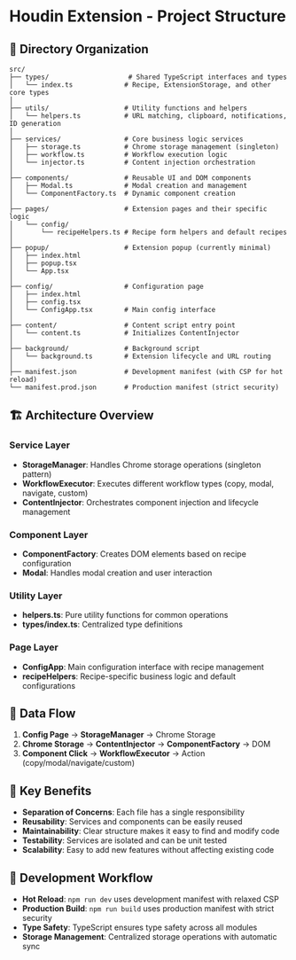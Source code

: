 # Houdin Extension - Project Structure

## 📁 Directory Organization

```
src/
├── types/                    # Shared TypeScript interfaces and types
│   └── index.ts             # Recipe, ExtensionStorage, and other core types
│
├── utils/                   # Utility functions and helpers
│   └── helpers.ts           # URL matching, clipboard, notifications, ID generation
│
├── services/                # Core business logic services
│   ├── storage.ts           # Chrome storage management (singleton)
│   ├── workflow.ts          # Workflow execution logic
│   └── injector.ts          # Content injection orchestration
│
├── components/              # Reusable UI and DOM components
│   ├── Modal.ts             # Modal creation and management
│   └── ComponentFactory.ts  # Dynamic component creation
│
├── pages/                   # Extension pages and their specific logic
│   └── config/
│       └── recipeHelpers.ts # Recipe form helpers and default recipes
│
├── popup/                   # Extension popup (currently minimal)
│   ├── index.html
│   ├── popup.tsx
│   └── App.tsx
│
├── config/                  # Configuration page
│   ├── index.html
│   ├── config.tsx
│   └── ConfigApp.tsx        # Main config interface
│
├── content/                 # Content script entry point
│   └── content.ts           # Initializes ContentInjector
│
├── background/              # Background script
│   └── background.ts        # Extension lifecycle and URL routing
│
├── manifest.json            # Development manifest (with CSP for hot reload)
└── manifest.prod.json       # Production manifest (strict security)
```

## 🏗️ Architecture Overview

### **Service Layer**

- **StorageManager**: Handles Chrome storage operations (singleton pattern)
- **WorkflowExecutor**: Executes different workflow types (copy, modal, navigate, custom)
- **ContentInjector**: Orchestrates component injection and lifecycle management

### **Component Layer**

- **ComponentFactory**: Creates DOM elements based on recipe configuration
- **Modal**: Handles modal creation and user interaction

### **Utility Layer**

- **helpers.ts**: Pure utility functions for common operations
- **types/index.ts**: Centralized type definitions

### **Page Layer**

- **ConfigApp**: Main configuration interface with recipe management
- **recipeHelpers**: Recipe-specific business logic and default configurations

## 🔄 Data Flow

1. **Config Page** → **StorageManager** → Chrome Storage
2. **Chrome Storage** → **ContentInjector** → **ComponentFactory** → DOM
3. **Component Click** → **WorkflowExecutor** → Action (copy/modal/navigate/custom)

## 🎯 Key Benefits

- **Separation of Concerns**: Each file has a single responsibility
- **Reusability**: Services and components can be easily reused
- **Maintainability**: Clear structure makes it easy to find and modify code
- **Testability**: Services are isolated and can be unit tested
- **Scalability**: Easy to add new features without affecting existing code

## 🔧 Development Workflow

- **Hot Reload**: `npm run dev` uses development manifest with relaxed CSP
- **Production Build**: `npm run build` uses production manifest with strict security
- **Type Safety**: TypeScript ensures type safety across all modules
- **Storage Management**: Centralized storage operations with automatic sync
